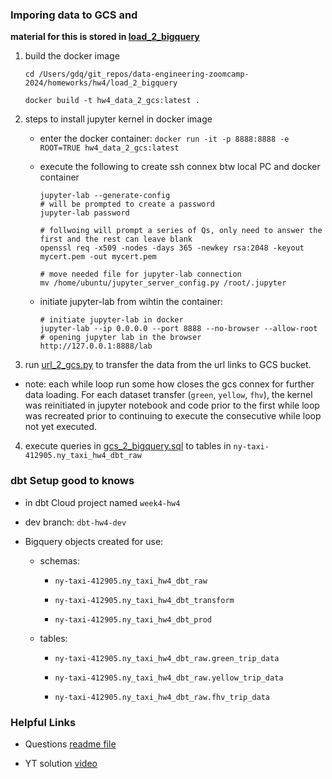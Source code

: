 ### Imporing data to GCS and

**material for this is stored in [load_2_bigquery](load_2_bigquery)**

1. build the docker image

    ```{bash}
    cd /Users/gdq/git_repos/data-engineering-zoomcamp-2024/homeworks/hw4/load_2_bigquery

    docker build -t hw4_data_2_gcs:latest .
    ```

2. steps to install jupyter kernel in docker image

    * enter the docker container: `docker run -it -p 8888:8888 -e ROOT=TRUE hw4_data_2_gcs:latest`

    * execute the following to create ssh connex btw local PC and docker container

        ```{bash}
        jupyter-lab --generate-config
        # will be prompted to create a password
        jupyter-lab password

        # follwoing will prompt a series of Qs, only need to answer the first and the rest can leave blank
        openssl req -x509 -nodes -days 365 -newkey rsa:2048 -keyout mycert.pem -out mycert.pem

        # move needed file for jupyter-lab connection
        mv /home/ubuntu/jupyter_server_config.py /root/.jupyter
        ```

    * initiate jupyter-lab from wihtin the container:

        ```{bash}
        # initiate jupyter-lab in docker
        jupyter-lab --ip 0.0.0.0 --port 8888 --no-browser --allow-root
        # opening jupyter lab in the browser
        http://127.0.0.1:8888/lab
        ```

3. run [url_2_gcs.py](url_2_gcs.py) to transfer the data from the url links to GCS bucket.

  * note: each while loop run some how closes the gcs connex for further data loading. For each dataset transfer (`green`, `yellow`, `fhv`), the kernel was reinitiated in jupyter notebook and code prior to the first while loop was recreated prior to continuing to execute the consecutive while loop not yet executed.

4. execute queries in [gcs_2_bigquery.sql](gcs_2_bigquery.sql) to tables in `ny-taxi-412905.ny_taxi_hw4_dbt_raw`

### dbt Setup good to knows

* in dbt Cloud project named `week4-hw4`

* dev branch: `dbt-hw4-dev`

* Bigquery objects created for use:

  - schemas:

    + `ny-taxi-412905.ny_taxi_hw4_dbt_raw`

    + `ny-taxi-412905.ny_taxi_hw4_dbt_transform`

    + `ny-taxi-412905.ny_taxi_hw4_dbt_prod`

  - tables:

    + `ny-taxi-412905.ny_taxi_hw4_dbt_raw.green_trip_data`

    + `ny-taxi-412905.ny_taxi_hw4_dbt_raw.yellow_trip_data`

    + `ny-taxi-412905.ny_taxi_hw4_dbt_raw.fhv_trip_data`



### Helpful Links

* Questions [readme file](https://github.com/DataTalksClub/data-engineering-zoomcamp/blob/main/cohorts/2024/04-analytics-engineering/homework.md)

* YT solution [video](https://www.youtube.com/watch?v=3OPggh5Rca8)
